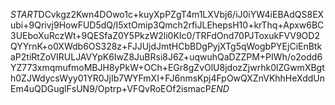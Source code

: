 $START$DCvkgz2Kwn4DOwo1c+kuyXpPZgT4m1LXVbj6/iJ0iYW4iEBAdQS8EXubi+9Qrivj9HowFUD5dQ/I5xtOmip3Qmch2rfiJLEhepsH10+krThq+Apxw6BC3UEboXuRczWt+9QESfaZ0Y5PkzW2li0KIc0/TRFdOnd70PJToxukFVV9OD2QYYrnK+o0XWdb6OS328z+FJJUjdJmtHCbBDgPyjXTg5qWogbPYEjCiEnBtkaP2tiRtZoVIRULJAVYpK6IwZ8JuBRsi8J6Z+uqwuhQaDZZPM+PIWh/o2odd6YZ773xmqmufmoMBJH8yPkW+OCh+EGr8gZvOlU8jdozZjwrhk0lZGwmXBgth0ZJWdycsWyy01YR0JjIb7WYFmXI+FJ6nmsKpj4FpOwQXZnVKhhHeXddUnEm4uQDGuglFsUN9/Optrp+VFQvRoEOf2ismacP$END$